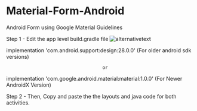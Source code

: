 # Material-Form-Android
Android Form using Google Material Guidelines

Step 1 - Edit the app level build.gradle file ![alternativetext](app/build.gradle)

implementation 'com.android.support:design:28.0.0'    (For older android sdk versions)

                                        or

implementation 'com.google.android.material:material:1.0.0'       (For Newer AndroidX Version)



Step 2 - Then, Copy and paste the the layouts and java code for both activities.
